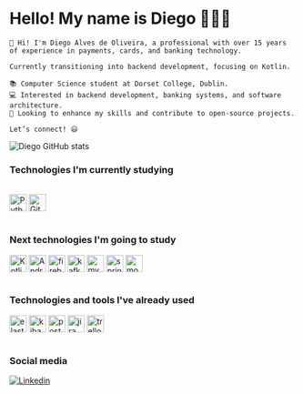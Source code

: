 # Hello! My name is Diego 🙋🏻‍♂️

```
👋 Hi! I'm Diego Alves de Oliveira, a professional with over 15 years of experience in payments, cards, and banking technology.

Currently transitioning into backend development, focusing on Kotlin.

📚 Computer Science student at Dorset College, Dublin.
💻 Interested in backend development, banking systems, and software architecture.
🚀 Looking to enhance my skills and contribute to open-source projects.

Let’s connect! 😃
```

![Diego GitHub stats](https://github-readme-stats.vercel.app/api?username=DiegoAlvesOL&show_icons=true&theme=tokyonight)

### Technologies I'm currently studying
<div style="display: inline_block"><br/>
<img align="center" alt="Python" height="30" src="https://img.shields.io/badge/python-3670A0?style=for-the-badge&logo=python&logoColor=ffdd54">
<img align="center" alt="Git" height="30" src="https://img.shields.io/badge/git-%23F05033.svg?style=for-the-badge&logo=git&logoColor=white"> 
</div><br/>


### Next technologies I'm going to study
<div style="dicplay: inline_block">
    <img align="center" alt="Kotlin" height="30" src="https://img.shields.io/badge/Kotlin-0095D5?&style=for-the-badge&logo=kotlin&logoColor=white">
    <img align="center" alt="Android" height="30" src="https://img.shields.io/badge/Android-3DDC84?style=for-the-badge&logo=android&logoColor=white">
    <img align="center" alt="firebase" height="30" src="https://img.shields.io/badge/firebase-a08021?style=for-the-badge&logo=firebase&logoColor=ffcd34">
    <img align="center" alt="kafka" height="30" src="https://img.shields.io/badge/Apache%20Kafka-231F20?logo=apachekafka&logoColor=fff&style=for-the-badge">
    <img align = "center" alt="mysql" height="30" src= "https://img.shields.io/badge/mysql-4479A1.svg?style=for-the-badge&logo=mysql&logoColor=white">
    <img align = "center" alt="springboot" height="30" src= "https://img.shields.io/badge/spring-%236DB33F.svg?style=for-the-badge&logo=spring&logoColor=white">
    <img align="center" alt="mongoDb" height="30" src="https://img.shields.io/badge/MongoDB-47A248?logo=mongodb&logoColor=fff&style=for-the-badge">
</div><br/>


### Technologies and tools I've already used
<div>
    <div style="display:inline_block">
    <img align="center" alt="elasticsearch" height="30" src="https://img.shields.io/badge/-ElasticSearch-005571?style=for-the-badge&logo=elasticsearch">
    <img align="center" alt="kibana" height="30" src="https://img.shields.io/badge/Kibana-005571?style=for-the-badge&logo=Kibana&logoColor=white">
    <img align="center" alt="postman" height="30" src="https://img.shields.io/badge/Postman-FF6C37?style=for-the-badge&logo=postman&logoColor=white">
    <img align="center" alt="jira" height="30" src="https://img.shields.io/badge/jira-%230A0FFF.svg?style=for-the-badge&logo=jira&logoColor=white">
    <img align="center" alt="trello" height="30" src="https://img.shields.io/badge/Trello-0052CC?style=for-the-badge&logo=trello&logoColor=white">
</div><br/>

### Social media
[![Linkedin](https://img.shields.io/badge/LinkedIn-0077B5?style=for-the-badge&logo=linkedin&logoColor=white)](https://www.linkedin.com/in/diego-alves-de-oliveira-1396a921a/)

